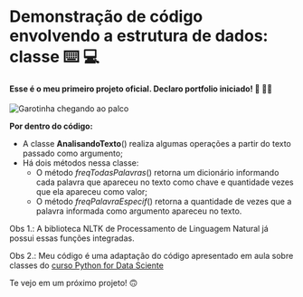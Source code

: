 # Demonstração de código envolvendo a estrutura de dados: classe :keyboard: :computer:



#### Esse é o meu primeiro projeto oficial. Declaro portfolio iniciado! :tada: :woman_cartwheeling:

![Garotinha chegando ao palco](http://cdn.lowgif.com/small/e38ad18fdf329803-.gif)



**Por dentro do código:**

- A classe **AnalisandoTexto**() realiza algumas operações a partir do texto passado como argumento;
- Há dois métodos nessa classe:
  - O método _freqTodasPalavras_() retorna um dicionário informando cada palavra que apareceu no texto como chave e quantidade vezes que ela apareceu como valor;
  - O método _freqPalavraEspecif_() retorna a quantidade de vezes que a palavra informada como argumento apareceu no texto.



Obs 1.: A biblioteca NLTK de Processamento de Linguagem Natural já possui essas funções integradas. 

Obs 2.: Meu código é uma adaptação do código apresentado em aula sobre classes do  [curso Python for Data Sciente](https://cognitiveclass.ai/courses/python-for-data-science)



Te vejo em um próximo projeto! :upside_down_face:



